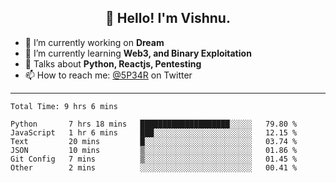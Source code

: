 <h2 align="center">👋 Hello! I'm Vishnu.</h2>


- 🔭 I’m currently working on **Dream**
- 🌱 I’m currently learning **Web3, and Binary Exploitation**
- 💬 Talks about **Python, Reactjs, Pentesting**
- 📫 How to reach me: [@5P34R](https://twitter.com/Vishnu27302693) on Twitter

---
<!--START_SECTION:waka-->

```text
Total Time: 9 hrs 6 mins

Python       7 hrs 18 mins   ████████████████████░░░░░   79.80 %
JavaScript   1 hr 6 mins     ███░░░░░░░░░░░░░░░░░░░░░░   12.15 %
Text         20 mins         █░░░░░░░░░░░░░░░░░░░░░░░░   03.74 %
JSON         10 mins         ▒░░░░░░░░░░░░░░░░░░░░░░░░   01.86 %
Git Config   7 mins          ▒░░░░░░░░░░░░░░░░░░░░░░░░   01.45 %
Other        2 mins          ░░░░░░░░░░░░░░░░░░░░░░░░░   00.41 %
```

<!--END_SECTION:waka-->
